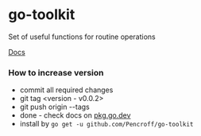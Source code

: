 # go-toolkit

Set of useful functions for routine operations

[Docs](https://pkg.go.dev/github.com/Pencroff/go-toolkit)

### How to increase version

* commit all required changes
* git tag <version - v0.0.2>
* git push origin --tags
* done - check docs on [pkg.go.dev](https://pkg.go.dev/github.com/Pencroff/go-toolkit)
* install by `go get -u github.com/Pencroff/go-toolkit` 